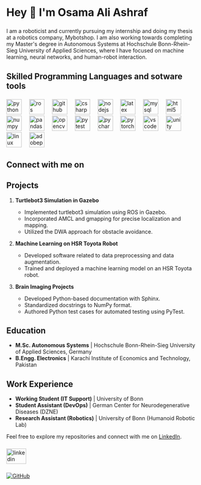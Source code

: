 <h1 align="left">Hey 👋 I'm Osama Ali Ashraf</h1>

###

<p align="left">I am a roboticist and currently pursuing my internship and doing my thesis at a robotics company, Mybotshop. I am also working towards completing my Master's degree in Autonomous Systems at Hochschule Bonn-Rhein-Sieg University of Applied Sciences, where I have focused on machine learning, neural networks, and human-robot interaction.</p>

###

<h2 align="left">Skilled Programming Languages and sotware tools</h2>

###

<div align="left">
  <img src="https://skillicons.dev/icons?i=py" height="40" alt="python logo"  />
  <img width="12" />
  <img src="https://img.shields.io/badge/ROS-22314E?logo=ros&logoColor=white&style=for-the-badge" height="40" alt="ros logo"  />
  <img width="12" />
  <img src="https://img.shields.io/badge/GitHub-181717?logo=github&logoColor=white&style=for-the-badge" height="40" alt="github logo"  />
  <img width="12" />
  <img src="https://img.shields.io/badge/C Sharp-239120?logo=csharp&logoColor=white&style=for-the-badge" height="40" alt="csharp logo"  />
  <img width="12" />
  <img src="https://img.shields.io/badge/Node.js-339933?logo=nodedotjs&logoColor=white&style=for-the-badge" height="40" alt="nodejs logo"  />
  <img width="12" />
  <img src="https://img.shields.io/badge/LaTeX-008080?logo=latex&logoColor=white&style=for-the-badge" height="40" alt="latex logo"  />
  <img width="12" />
  <img src="https://img.shields.io/badge/MySQL-4479A1?logo=mysql&logoColor=white&style=for-the-badge" height="40" alt="mysql logo"  />
  <img width="12" />
  <img src="https://img.shields.io/badge/HTML5-E34F26?logo=html5&logoColor=white&style=for-the-badge" height="40" alt="html5 logo"  />
  <img width="12" />
  <img src="https://img.shields.io/badge/NumPy-013243?logo=numpy&logoColor=white&style=for-the-badge" height="40" alt="numpy logo"  />
  <img width="12" />
  <img src="https://img.shields.io/badge/pandas-150458?logo=pandas&logoColor=white&style=for-the-badge" height="40" alt="pandas logo"  />
  <img width="12" />
  <img src="https://img.shields.io/badge/OpenCV-5C3EE8?logo=opencv&logoColor=white&style=for-the-badge" height="40" alt="opencv logo"  />
  <img width="12" />
  <img src="https://img.shields.io/badge/Pytest-0A9EDC?logo=pytest&logoColor=white&style=for-the-badge" height="40" alt="pytest logo"  />
  <img width="12" />
  <img src="https://img.shields.io/badge/PyCharm-000000?logo=pycharm&logoColor=white&style=for-the-badge" height="40" alt="pycharm logo"  />
  <img width="12" />
  <img src="https://img.shields.io/badge/PyTorch-EE4C2C?logo=pytorch&logoColor=white&style=for-the-badge" height="40" alt="pytorch logo"  />
  <img width="12" />
  <img src="https://img.shields.io/badge/Visual Studio Code-007ACC?logo=visualstudiocode&logoColor=white&style=for-the-badge" height="40" alt="vscode logo"  />
  <img width="12" />
  <img src="https://img.shields.io/badge/Unity-FFFFFF?logo=unity&logoColor=black&style=for-the-badge" height="40" alt="unity logo"  />
  <img width="12" />
  <img src="https://img.shields.io/badge/Linux-FCC624?logo=linux&logoColor=black&style=for-the-badge" height="40" alt="linux logo"  />
  <img width="12" />
  <img src="https://img.shields.io/badge/Adobe Premiere Pro-9999FF?logo=adobepremierepro&logoColor=black&style=for-the-badge" height="40" alt="adobepremierepro logo"  />
</div>

###

<h2 align="left">Connect with me on</h2>


## Projects

1. **Turtlebot3 Simulation in Gazebo**
   - Implemented turtlebot3 simulation using ROS in Gazebo.
   - Incorporated AMCL and gmapping for precise localization and mapping.
   - Utilized the DWA approach for obstacle avoidance.

2. **Machine Learning on HSR Toyota Robot**
   - Developed software related to data preprocessing and data augmentation.
   - Trained and deployed a machine learning model on an HSR Toyota robot.

3. **Brain Imaging Projects**
   - Developed Python-based documentation with Sphinx.
   - Standardized docstrings to NumPy format.
   - Authored Python test cases for automated testing using PyTest.

## Education

- **M.Sc. Autonomous Systems** | Hochschule Bonn-Rhein-Sieg University of Applied Sciences, Germany
- **B.Engg. Electronics** | Karachi Institute of Economics and Technology, Pakistan

## Work Experience

- **Working Student (IT Support)** | University of Bonn
- **Student Assistant (DevOps)** | German Center for Neurodegenerative Diseases (DZNE)
- **Research Assistant (Robotics)** | University of Bonn (Humanoid Robotic Lab)

Feel free to explore my repositories and connect with me on [LinkedIn](http://www.linkedin.com/in/osama-ali-ashraf/).

###

<div align="left">
  <a href="https://www.linkedin.com/in/osama-ali-ashraf/" target="_blank">
    <img src="https://raw.githubusercontent.com/maurodesouza/profile-readme-generator/master/src/assets/icons/social/linkedin/default.svg" width="52" height="40" alt="linkedin logo"  />
  </a>
</div>

###


[![GitHub](https://img.shields.io/badge/GitHub-engrosamaali91-black?style=flat-square&logo=github)](https://github.com/engrosamaali91)
